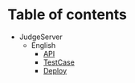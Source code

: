# Table of contents
 - JudgeServer 
     - English 
         - [API](/JudgeServer/English/)
         - [TestCase](/JudgeServer/English/testcase)
         - [Deploy](/JudgeServer/English/deploy)
